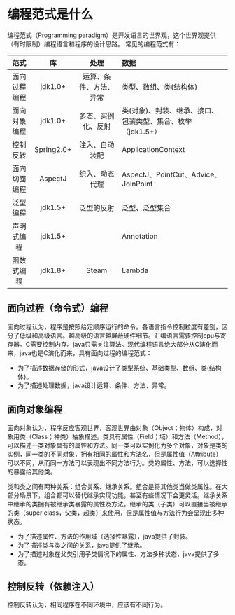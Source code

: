 # 编程范式是什么

编程范式（Programming paradigm）是开发语言的世界观，这个世界观提供（有时限制）编程语言和程序的设计思路。
常见的编程范式有：

 范式 | 库 | 处理 | 数据
 :---: | :---: | :---: | :---
 面向过程编程 | jdk1.0+ | 运算、条件、方法、异常 | 类型、数组、类(结构体)
 面向对象编程 | jdk1.0+ | 多态、实例化、反射 | 类(对象)、封装、继承、接口、包装类型、集合、枚举（jdk1.5+）
 控制反转 | Spring2.0+ | 注入、自动装配 | ApplicationContext
 面向切面编程 | AspectJ | 织入、动态代理 | AspectJ、PointCut、Advice、JoinPoint
 泛型编程 | jdk1.5+ | 泛型的反射 | 泛型、泛型集合
 声明式编程 | jdk1.5+ | | Annotation
 函数式编程 | jdk1.8+ | Steam | Lambda

## 面向过程（命令式）编程
面向过程认为，程序是按照给定顺序运行的命令。各语言指令控制粒度有差别，区分了低级和高级语言。越高级的语言越屏蔽硬件细节。汇编语言需要控制cpu与寄存器。C需要控制内存。java只需关注算法。现代编程语言绝大部分从C演化而来，java也是C演化而来，具有面向过程的编程范式：
* 为了描述数据存储的形式，java设计了类型系统、基础类型、数组、类(结构体)。
* 为了描述处理数据，java设计运算、条件、方法、异常。

## 面向对象编程
面向对象认为，程序反应客观世界，客观世界由对象（Object；物体）构成，对象用类（Class；种类）抽象描述。类具有属性（Field；域）和方法（Method），可以描述一类对象具有的属性和方法。同一类可以实例化为多个对象，对象是类的实例，同一类的不同对象，拥有相同的属性和方法名，但是属性值（Attribute）可以不同，从而同一方法可以表现出不同方法行为。类的属性、方法，可以选择性的暴露给其他类。

类和类之间有两种关系：组合关系、继承关系。组合是将其他类当做类属性。在大部分场景下，组合都可以替代继承实现功能，甚至有些情况下会更灵活。继承关系中继承的类拥有被继承类暴露的属性及方法。继承的类（子类）可以直接当被继承的类（super class，父类，超类）来使用，但是属性值与方法行为会呈现出多种状态。

* 为了描述属性、方法的作用域（选择性暴露），java提供了封装。
* 为了描述类与类之间的关系，java提供了继承。
* 为了描述对象在父类引用子类情况下的属性、方法多种状态，java提供了多态。

## 控制反转（依赖注入）
控制反转认为，相同程序在不同环境中，应该有不同行为。